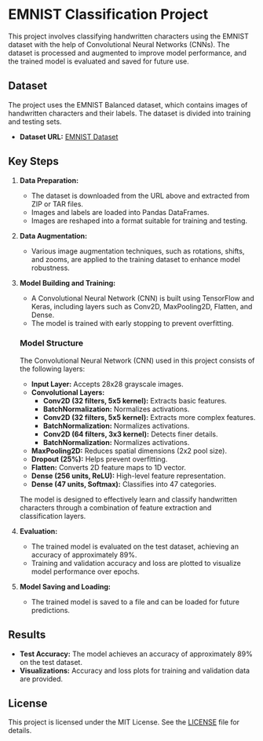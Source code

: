 # EMNIST Classification Project

This project involves classifying handwritten characters using the EMNIST dataset with the help of Convolutional Neural Networks (CNNs). The dataset is processed and augmented to improve model performance, and the trained model is evaluated and saved for future use.

## Dataset

The project uses the EMNIST Balanced dataset, which contains images of handwritten characters and their labels. The dataset is divided into training and testing sets.

- **Dataset URL:** [EMNIST Dataset](https://www.kaggle.com/datasets/crawford/emnist?select=emnist-balanced-mapping.txt)

## Key Steps

1. **Data Preparation:**
   - The dataset is downloaded from the URL above and extracted from ZIP or TAR files.
   - Images and labels are loaded into Pandas DataFrames.
   - Images are reshaped into a format suitable for training and testing.

2. **Data Augmentation:**
   - Various image augmentation techniques, such as rotations, shifts, and zooms, are applied to the training dataset to enhance model robustness.

3. **Model Building and Training:**
   - A Convolutional Neural Network (CNN) is built using TensorFlow and Keras, including layers such as Conv2D, MaxPooling2D, Flatten, and Dense.
   - The model is trained with early stopping to prevent overfitting.

   ### Model Structure

   The Convolutional Neural Network (CNN) used in this project consists of the following layers:

   - **Input Layer:** Accepts 28x28 grayscale images.
   - **Convolutional Layers:**
     - **Conv2D (32 filters, 5x5 kernel):** Extracts basic features.
     - **BatchNormalization:** Normalizes activations.
     - **Conv2D (32 filters, 5x5 kernel):** Extracts more complex features.
     - **BatchNormalization:** Normalizes activations.
     - **Conv2D (64 filters, 3x3 kernel):** Detects finer details.
     - **BatchNormalization:** Normalizes activations.
   - **MaxPooling2D:** Reduces spatial dimensions (2x2 pool size).
   - **Dropout (25%):** Helps prevent overfitting.
   - **Flatten:** Converts 2D feature maps to 1D vector.
   - **Dense (256 units, ReLU):** High-level feature representation.
   - **Dense (47 units, Softmax):** Classifies into 47 categories.

   The model is designed to effectively learn and classify handwritten characters through a combination of feature extraction and classification layers.

4. **Evaluation:**
   - The trained model is evaluated on the test dataset, achieving an accuracy of approximately 89%.
   - Training and validation accuracy and loss are plotted to visualize model performance over epochs.

5. **Model Saving and Loading:**
   - The trained model is saved to a file and can be loaded for future predictions.

## Results

- **Test Accuracy:** The model achieves an accuracy of approximately 89% on the test dataset.
- **Visualizations:** Accuracy and loss plots for training and validation data are provided.

## License

This project is licensed under the MIT License. See the [LICENSE](LICENSE) file for details.
